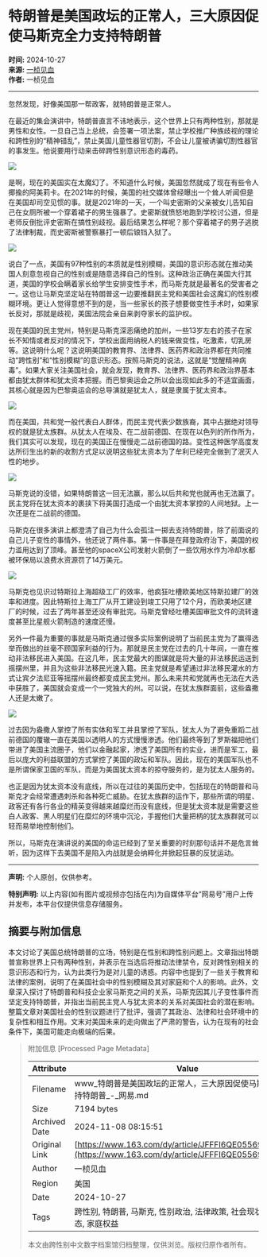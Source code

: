# 特朗普是美国政坛的正常人，三大原因促使马斯克全力支持特朗普

**时间:** 2024-10-27  
**来源:** [一桢见血](https://www.163.com/dy/media/T1728571753827.html)  
**作者:** 一桢见血  

---

忽然发现，好像美国那一帮政客，就特朗普是正常人。

在最近的集会演讲中，特朗普直言不讳地表示，这个世界上只有两种性别，那就是男性和女性。一旦自己当上总统，会签署一项法案，禁止学校推广种族歧视的理论和跨性别的“精神错乱”，禁止美国儿童性器官切割，不会让儿童被诱骗切割性器官的事发生。他说要用行动来击碎跨性别意识形态的毒药。

![](https://nimg.ws.126.net/?url=http%3A%2F%2Fdingyue.ws.126.net%2F2024%2F1027%2Fdfc33a2cj00slz29s009od001ts01dcm.jpg&thumbnail=660x2147483647&quality=80&type=jpg)

是啊，现在的美国实在太魔幻了。不知道什么时候，美国忽然就成了现在有些令人揶揄的阿美莉卡。在2021年的时候，美国的社交媒体曾经曝出一个耸人听闻但是在美国却司空见惯的事。就是2021年的一天，一个叫史密斯的父亲被女儿告知自己在女厕所被一个穿着裙子的男生强暴了。史密斯就愤怒地跑到学校讨公道，但是老师反倒批评史密斯在搞性别歧视。最后结果怎么样呢？那个穿着裙子的男子逃脱了法律制裁，而史密斯被警察暴打一顿后锒铛入狱了。

![](https://nimg.ws.126.net/?url=http%3A%2F%2Fdingyue.ws.126.net%2F2024%2F1027%2F6257399bj00slz29r0034d001hc00u0m.jpg&thumbnail=660x2147483647&quality=80&type=jpg)

说白了一点，美国有97种性别的本质就是性别模糊，美国的意识形态就在推动美国人刻意忽视自己的性别或是随意选择自己的性别。这种政治正确在美国大行其道，美国的学校会瞒着家长给学生安排变性手术，而马斯克就是最著名的受害者之一。这也让马斯克坚定站在特朗普这一边要推翻民主党和美国社会这魔幻的性别模糊环境。更让人觉得意想不到的是，当一些家长的孩子想要做变性手术时，如果家长反对，那就是歧视，美国法院会亲自来剥夺家长的监护权。

现在美国的民主党州，特别是马斯克深恶痛绝的加州，一些13岁左右的孩子在家长不知情或者反对的情况下，学校出面用纳税人的钱来做变性，吃激素，切乳房等。这说明什么呢？这说明美国的教育界、法律界、医药界和政治界都在共同推动“跨性别”和“性别模糊”的意识形态。按照马斯克的说法，这就是“觉醒精神病毒”。如果大家关注美国社会，就会发现，教育界、法律界、医药界和政治界基本都由犹太群体和犹太资本把握。而巴黎奥运会之所以会出现如此多的不适宜画面，其核心就是因为巴黎奥运会的总导演就是犹太人，就是隶属于犹太资本。

![](https://nimg.ws.126.net/?url=http%3A%2F%2Fdingyue.ws.126.net%2F2024%2F1027%2Fee55e37aj00slz29s003ld0011e00rsm.jpg&thumbnail=660x2147483647&quality=80&type=jpg)

而在美国，共和党一般代表白人群体，而民主党代表少数族裔，其中占据绝对领导权的就是犹太族群。从犹太人在埃及、在二战前德国、在现在以色列的所作所为，我们其实可以发现，现在的美国正在慢慢走二战前德国的路。变性这种医学高度发达所衍生出的新的收割方式足以说明这些犹太资本为了牟利已经完全做到了泯灭人性的地步。

![](https://nimg.ws.126.net/?url=http%3A%2F%2Fdingyue.ws.126.net%2F2024%2F1027%2Fa8bfbabcj00slz29s00qdd0029i01eym.jpg&thumbnail=660x2147483647&quality=80&type=jpg)

马斯克说的没错，如果特朗普这一回无法赢，那么以后共和党也就再也无法赢了。民主党将在犹太资本的裹挟下将美国打造成一个由犹太资本掌控的人间地狱。上一次还是在二战前的德国。

马斯克在很多演讲上都澄清了自己为什么会孤注一掷去支持特朗普，除了前面说的自己儿子变性的事情外，他还说了两件事。第一件事是在拜登政府治下，美国的权力滥用达到了顶峰。甚至他的spaceX公司发射火箭倒了一些饮用水作为冷却水都被环保局以浪费水资源罚了14万美元。

![](https://nimg.ws.126.net/?url=http%3A%2F%2Fdingyue.ws.126.net%2F2024%2F1027%2Fc17389d2j00slz29s004td001z40140m.jpg&thumbnail=660x2147483647&quality=80&type=jpg)

马斯克也见识过特斯拉上海超级工厂的效率，他疯狂吐槽欧美地区特斯拉建厂的效率和进度。因此特斯拉上海工厂从开工建设到竣工只用了12个月，而欧美地区建厂的时候，过去了两年甚至还没有审批完。马斯克曾经吐槽美国审批文件的流转速度甚至比星舰火箭制造的速度还慢。

另外一件最为重要的事就是马斯克通过很多实际案例说明了当前民主党为了赢得选举而做出的丝毫不顾国家利益的行为。那就是民主党在过去的几十年间，一直在推动非法移民进入美国。在这几年，民主党最大的图谋就是将大量的非法移民运送到摇摆州里，并且为这些非法移民光速入籍。民主党就是希望通过非法移民灌水的方式让宾夕法尼亚等摇摆州最终都变成民主党州。那么未来共和党就再也无法在大选中获胜了，美国就会变成一个一党独大的州。可以说，在犹太族群面前，这些盎撒人还是太嫩了。

![](https://nimg.ws.126.net/?url=http%3A%2F%2Fdingyue.ws.126.net%2F2024%2F1027%2Ffeecd323j00slz29s00htd001z401bfm.jpg&thumbnail=660x2147483647&quality=80&type=jpg)

过去因为盎撒人掌控了所有实体和军工并且掌控了军队，犹太人为了避免重蹈二战前德国的覆辙一直在美国以透明人的方式慢慢渗透。他们最终等到了罗斯福把他们带进了美国主流圈子，他们以金融起家，渗透了美国所有的实业，进而是军工，最后以庞大的利益联盟的方式掌控了美国的政坛和军队。因此，现在的美国军队也不是所谓保家卫国的军队，而是为美国犹太资本的掠夺服务的，是为犹太人服务的。

也正是因为犹太资本没有底线，所以在过往的美国历史中，包括现在的特朗普和马斯克才会经常遭遇刺杀和各种死亡威胁。在犹太族群的运作下，那些所谓的明星、政客还有各行各业的精英变得越来越糜烂而没有底线，但是犹太资本就是需要这些白人政客、黑人明星们在糜烂的环境中沉沦，手握他们大量把柄的犹太族群就可以轻而易举地控制他们。

所以，马斯克在演讲说的美国的命运已经到了至关重要的时刻那句话并不是危言耸听，因为这样下去美国不是陷入内战就是会纳粹化并掀起狂暴的反犹运动。

---

**声明:** 个人原创，仅供参考。

**特别声明:** 以上内容(如有图片或视频亦包括在内)为自媒体平台“网易号”用户上传并发布，本平台仅提供信息存储服务。

## 摘要与附加信息

<!-- tcd_abstract -->
本文讨论了美国总统特朗普的立场，特别是在性别和跨性别问题上。文章指出特朗普宣称世界上只有两种性别，并表示在当选后将推动法律禁令，反对跨性别相关的意识形态和行为，认为此类行为是对儿童的诱惑。内容中也提到了一些关于教育和法律的案例，说明了在美国社会中的性别模糊及其对家庭和个人的影响。此外，文章深入探讨了特朗普和科技企业家马斯克之间的关系，马斯克因其儿子变性事件而坚定支持特朗普，并指出当前民主党人与犹太资本的关系对美国社会的潜在影响。整篇文章对美国社会的性别议题进行了批评，强调了其政治、法律和社会环境中的复杂性和相互作用。文末对美国未来的走向做出了严肃的警告，认为在现有的社会条件下，美国可能走向极端的后果。
<!-- tcd_abstract_end -->

> 附加信息 [Processed Page Metadata]
>
> | Attribute       | Value                                  |
> |-----------------|----------------------------------------|
> | Filename        | www_特朗普是美国政坛的正常人，三大原因促使马斯克全力支持特朗普_-_网易.md                             |
> | Size            | 7194 bytes                           |
> | Archived Date   | 2024-11-08 08:15:51                             |
> | Original Link   | [https://www.163.com/dy/article/JFFFI6QE05569XDK.html](https://www.163.com/dy/article/JFFFI6QE05569XDK.html)                       |
> | Author          | 一桢见血                               |
> | Region          | 美国                               |
> | Date            | 2024-10-27                                 |
> | Tags            | 跨性别, 特朗普, 马斯克, 性别政治, 法律政策, 社会现状, 意识形态, 家庭权益                                 |
>
> 本文由跨性别中文数字档案馆归档整理，仅供浏览。版权归原作者所有。
>